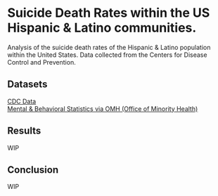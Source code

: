 # Suicide Death Rates within the US Hispanic & Latino communities.
Analysis of the suicide death rates of the Hispanic &amp; Latino population within the United States. Data collected from the Centers for Disease Control and Prevention. 

## Datasets<br>
[CDC Data](https://data.cdc.gov/NCHS/Death-rates-for-suicide-by-sex-race-Hispanic-origi/9j2v-jamp/about_data) <br>
[Mental & Behavioral Statistics via OMH (Office of Minority Health)](https://minorityhealth.hhs.gov/mental-and-behavioral-health-hispanics) <br>

## Results<br>
WIP

## Conclusion<br>
WIP

